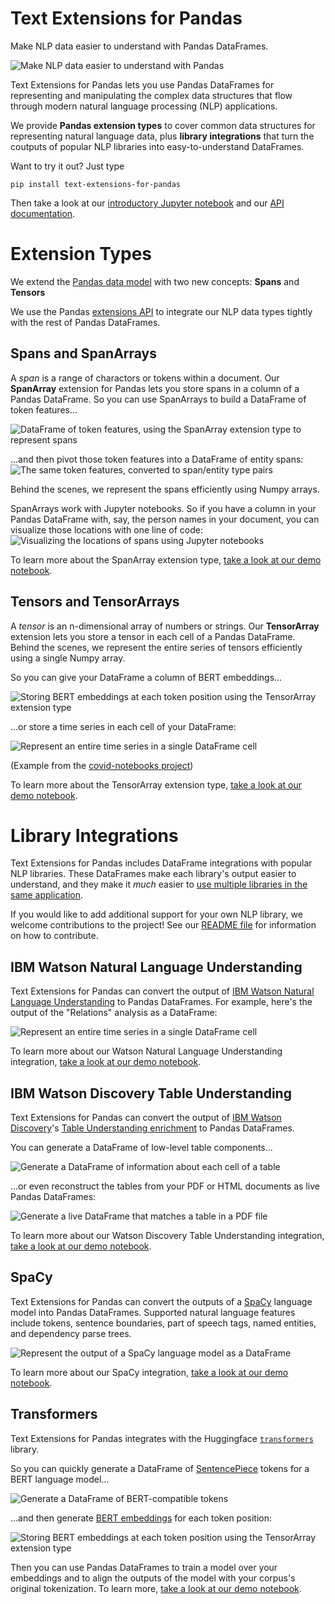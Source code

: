 <!-- Front page of Github pages web site -->

# Text Extensions for Pandas

Make NLP data easier to understand with Pandas DataFrames.

![Make NLP data easier to understand with Pandas](images/before_after.png)

Text Extensions for Pandas lets you use Pandas DataFrames for representing and manipulating the complex data structures that flow through
modern natural language processing (NLP) applications.

We provide **Pandas extension types** to cover common data structures for representing natural language data, plus **library integrations** that turn the  coutputs of popular NLP libraries into easy-to-understand DataFrames.

Want to try it out? Just type

```
pip install text-extensions-for-pandas
```

Then take a look at our [introductory Jupyter notebook](https://nbviewer.jupyter.org/github/CODAIT/text-extensions-for-pandas/blob/master/notebooks/Text_Extensions_for_Pandas_Overview.ipynb)
and our [API documentation](https://text-extensions-for-pandas.readthedocs.io/en/latest/).


# Extension Types

We extend the [Pandas data model](https://pandas.pydata.org/pandas-docs/stable/user_guide/basics.html#basics-dtypes) with two new concepts: **Spans** and **Tensors**

We use the Pandas [extensions API](https://pandas.pydata.org/pandas-docs/stable/development/extending.html#extension-types) to integrate our NLP data types tightly with the rest of Pandas DataFrames.

## Spans and SpanArrays

A *span* is a range of charactors or tokens within a document. Our
**SpanArray** extension for Pandas lets you store spans in a column
of a Pandas DataFrame. So you can use SpanArrays to build a DataFrame of token features...

![DataFrame of token features, using the SpanArray extension type to represent
spans](images/token_features.png)

...and then pivot those token features into a DataFrame of entity spans:
![The same token features, converted to span/entity type pairs](images/entity_spans.png)

Behind the scenes, we represent the spans efficiently using Numpy arrays.

SpanArrays work with Jupyter notebooks. So if you have a column in your Pandas
DataFrame with, say, the person names in your document, you can
visualize those locations with one line of code:
![Visualizing the locations of spans using Jupyter notebooks](images/person_locations.png)

To learn more about the SpanArray extension type,
[take a look at our demo notebook](https://nbviewer.jupyter.org/github/CODAIT/text-extensions-for-pandas/blob/master/notebooks/Text_Extensions_for_Pandas_Overview.ipynb#SpanArray).


## Tensors and TensorArrays

A *tensor* is an n-dimensional array of numbers or strings. Our **TensorArray**
extension lets you store a tensor in each cell of a Pandas DataFrame.  Behind
the scenes, we represent the entire series of tensors efficiently using a
single Numpy array. 

So you can give your DataFrame a column of BERT embeddings...

![Storing BERT embeddings at each token position using the TensorArray extension type](images/bert_embeddings.png)

...or store a time series in each cell of your DataFrame:

![Represent an entire time series in a single DataFrame cell](images/timeseries.png)

(Example from the [covid-notebooks project](https://nbviewer.jupyter.org/github/CODAIT/covid-notebooks/blob/master/notebooks/timeseries_us_data.ipynb))

To learn more about the TensorArray extension type,
[take a look at our demo notebook](https://nbviewer.jupyter.org/github/CODAIT/text-extensions-for-pandas/blob/master/notebooks/Text_Extensions_for_Pandas_Overview.ipynb#TensorArray).

# Library Integrations

Text Extensions for Pandas includes DataFrame integrations with popular NLP libraries. These DataFrames make each library's output easier to understand, 
and they make it *much* easier to [use multiple libraries in the same application](https://nbviewer.jupyter.org/github/CODAIT/text-extensions-for-pandas/blob/master/notebooks/Integrate_NLP_Libraries.ipynb).

If you would like to add additional support for your own NLP library, we welcome contributions to the project! See our [README file](https://github.com/CODAIT/text-extensions-for-pandas#contributing) for information on how to contribute.  <!-- TODO: add link to CONTRIBUTING.md file when we have one. -->

## IBM Watson Natural Language Understanding

Text Extensions for Pandas can convert the output of [IBM Watson Natural Language Understanding](https://www.ibm.com/cloud/watson-natural-language-understanding) to Pandas DataFrames. For example, here's the output of the "Relations" analysis as a DataFrame:

![Represent an entire time series in a single DataFrame cell](images/nlu_relations.png)

To learn more about our Watson Natural Language Understanding integration, 
[take a look at our demo notebook](https://nbviewer.jupyter.org/github/CODAIT/text-extensions-for-pandas/blob/master/notebooks/Analyze_Text.ipynb).

## IBM Watson Discovery Table Understanding

Text Extensions for Pandas can convert the output of [IBM Watson Discovery](https://www.ibm.com/cloud/watson-discovery)'s [Table Understanding enrichment](https://cloud.ibm.com/docs/discovery-data?topic=discovery-data-understanding_tables) to Pandas DataFrames.

You can generate a DataFrame of low-level table components...

![Generate a DataFrame of information about each cell of a table](images/table_cells.png)

...or even reconstruct the tables from your PDF or HTML documents as live Pandas DataFrames:

![Generate a live DataFrame that matches a table in a PDF file](images/table_to_df.png)

To learn more about our Watson Discovery Table Understanding integration, 
[take a look at our demo notebook](https://nbviewer.jupyter.org/github/CODAIT/text-extensions-for-pandas/blob/master/notebooks/Analyze_Text.ipynb).



## SpaCy

Text Extensions for Pandas can convert the outputs of a [SpaCy](https://spacy.io/) language model into Pandas DataFrames. Supported natural language features include tokens, sentence boundaries, part of speech tags, named entities, and dependency parse trees.

![Represent the output of a SpaCy language model as a DataFrame](images/spacy_features.png)

To learn more about our SpaCy integration, 
[take a look at our demo notebook](https://nbviewer.jupyter.org/github/CODAIT/text-extensions-for-pandas/blob/master/notebooks/Integrate_NLP_Libraries.ipynb#Extract-Additional-Features-with-SpaCy-).


## Transformers

Text Extensions for Pandas integrates with the Huggingface [`transformers`](https://github.com/huggingface/transformers) library.

So you can quickly generate a DataFrame of [SentencePiece](https://github.com/google/sentencepiece) tokens for a BERT language model...

![Generate a DataFrame of BERT-compatible tokens](images/bert_tokens.png)

...and then generate [BERT embeddings](https://en.wikipedia.org/wiki/BERT_(language_model)) for each token position:

![Storing BERT embeddings at each token position using the TensorArray extension type](images/bert_embeddings.png)


Then you can use Pandas DataFrames to train a model over your embeddings and to align the outputs of the model with your corpus's original tokenization. To learn more, 
[take a look at our demo notebook](https://nbviewer.jupyter.org/github/CODAIT/text-extensions-for-pandas/blob/master/notebooks/Model_Training_with_BERT.ipynb).


